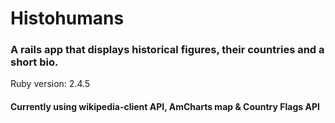 # Histohumans

### A rails app that displays historical figures, their countries and a short bio.

Ruby version:
2.4.5

#### Currently using wikipedia-client API, AmCharts map & Country Flags API
